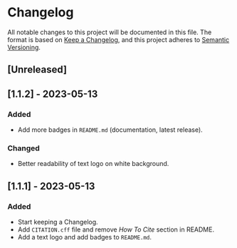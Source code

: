 # Changelog
All notable changes to this project will be documented in this file. The format is based on [Keep a Changelog](https://keepachangelog.com/en/1.0.0/), and this project adheres to [Semantic Versioning](https://semver.org/spec/v2.0.0.html).

## [Unreleased]

## [1.1.2] - 2023-05-13

### Added
- Add more badges in `README.md` (documentation, latest release).

### Changed
- Better readability of text logo on white background.

## [1.1.1] - 2023-05-13

### Added
- Start keeping a Changelog.
- Add `CITATION.cff` file and remove *How To Cite* section in README.
- Add a text logo and add badges to `README.md`.